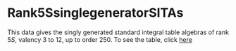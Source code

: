 # Rank5SsinglegeneratorSITAs


This data gives the singly generated standard integral table algebras of rank $5S$, valency 3 to 12, up to order $250$. 
To see the table, click [here](https://github.com/RoghayehMaleki/QPGdatabase-/blob/main/Rank5SsinglegeneratorSITAs/markdown-table.md)